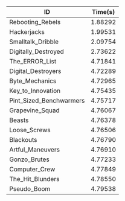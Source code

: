 |ID|Time(s)|
|-|-|
|Rebooting_Rebels|1.88292|
|Hackerjacks|1.99531|
|Smalltalk_Dribble|2.09754|
|Digitally_Destroyed|2.73622|
|The_ERROR_List|4.71841|
|Digital_Destroyers|4.72289|
|Byte_Mechanics|4.72965|
|Key_to_Innovation|4.75435|
|Pint_Sized_Benchwarmers|4.75717|
|Grapevine_Squad|4.76067|
|Beasts|4.76378|
|Loose_Screws|4.76506|
|Blackouts|4.76790|
|Artful_Maneuvers|4.76910|
|Gonzo_Brutes|4.77233|
|Computer_Crew|4.77849|
|The_Hit_Blunders|4.78550|
|Pseudo_Boom|4.79538|
